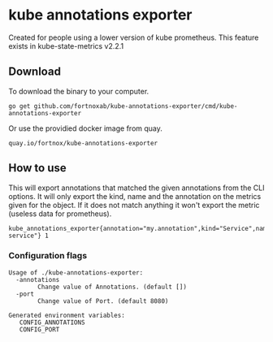 # kube annotations exporter

Created for people using a lower version of kube prometheus. This feature exists in kube-state-metrics v2.2.1

## Download

To download the binary to your computer.

`go get github.com/fortnoxab/kube-annotations-exporter/cmd/kube-annotations-exporter`

Or use the providied docker image from quay.

`quay.io/fortnox/kube-annotations-exporter`

## How to use

This will export annotations that matched the given annotations from the CLI options. It will only export the kind, name and the annotation on the metrics given for the object. If it does not match anything it won't export the metric (useless data for prometheus).
```
kube_annotations_exporter{annotation="my.annotation",kind="Service",name="my-service"} 1
```

### Configuration flags
```
Usage of ./kube-annotations-exporter:
  -annotations
    	Change value of Annotations. (default [])
  -port
    	Change value of Port. (default 8080)

Generated environment variables:
   CONFIG_ANNOTATIONS
   CONFIG_PORT
```